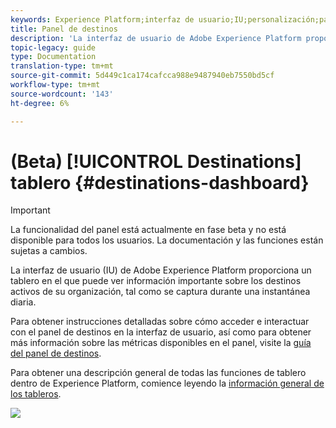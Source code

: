 ```yaml
---
keywords: Experience Platform;interfaz de usuario;IU;personalización;panel de uso de licencias;panel;uso de licencias;derecho;consumo
title: Panel de destinos
description: 'La interfaz de usuario de Adobe Experience Platform proporciona un tablero en el que puede ver información importante sobre los destinos activos de su organización. '
topic-legacy: guide
type: Documentation
translation-type: tm+mt
source-git-commit: 5d449c1ca174cafcca988e9487940eb7550bd5cf
workflow-type: tm+mt
source-wordcount: '143'
ht-degree: 6%

---
```



# (Beta) [!UICONTROL Destinations] tablero {#destinations-dashboard}

>[!IMPORTANT]
>
>La funcionalidad del panel está actualmente en fase beta y no está disponible para todos los usuarios. La documentación y las funciones están sujetas a cambios.

La interfaz de usuario (IU) de Adobe Experience Platform proporciona un tablero en el que puede ver información importante sobre los destinos activos de su organización, tal como se captura durante una instantánea diaria.

Para obtener instrucciones detalladas sobre cómo acceder e interactuar con el panel de destinos en la interfaz de usuario, así como para obtener más información sobre las métricas disponibles en el panel, visite la [guía del panel de destinos](../dashboards/guides/destinations.md).

Para obtener una descripción general de todas las funciones de tablero dentro de Experience Platform, comience leyendo la [información general de los tableros](../../dashboards/home.md).

![](images/destinations-dashboard/dashboard-overview.png)